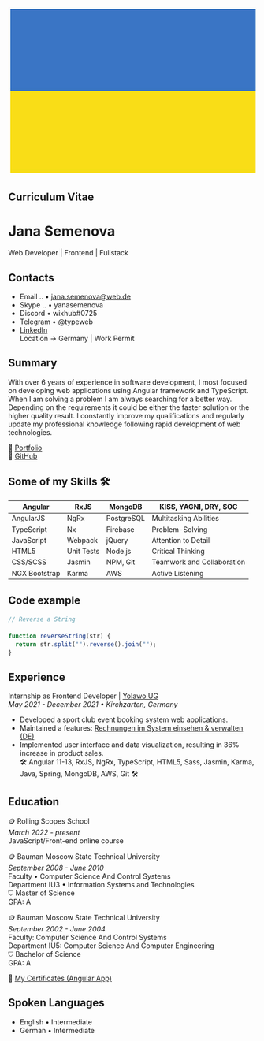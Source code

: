 ![Alt-текст](images/UA.jpg)

## Curriculum Vitae

# Jana Semenova

Web Developer | Frontend | Fullstack

## Contacts

- Email .. • jana.semenova@web.de
- Skype .. • yanasemenova
- Discord  • wixhub#0725
- Telegram • @typeweb
- [LinkedIn](https://www.linkedin.com/in/jana~semenova/)  
Location -> Germany | Work Permit

## Summary

With over 6 years of experience in software development, I most focused on developing web applications using Angular framework and TypeScript. When I am solving a problem I am always searching for a better way. Depending on the requirements it could be either the faster solution or the higher quality result. I constantly improve my qualifications and regularly update my professional knowledge following rapid development of web technologies.

🔗 [Portfolio](https://portefeuille.bitbucket.io/)  
🔗 [GitHub](https://github.com/wixhub)

## Some of my Skills 🛠

| Angular       | RxJS       | MongoDB    | KISS, YAGNI, DRY, SOC      |
|---------------|------------|------------|----------------------------|
| AngularJS     | NgRx       | PostgreSQL | Multitasking Abilities     |
| TypeScript    | Nx         | Firebase   | Problem-Solving            |
| JavaScript    | Webpack    | jQuery     | Attention to Detail        |
| HTML5         | Unit Tests | Node.js    | Critical Thinking          |
| CSS/SCSS      | Jasmin     | NPM, Git   | Teamwork and Collaboration |
| NGX Bootstrap | Karma      | AWS        | Active Listening           |

## Code example

```javascript
// Reverse a String

function reverseString(str) {
  return str.split("").reverse().join("");
}
```

## Experience

Internship as Frontend Developer | [Yolawo UG](https://yolawo.de/)  
_May 2021 - December 2021 • Kirchzarten, Germany_
- Developed a sport club event booking system web applications.
- Maintained a features: [Rechnungen im System einsehen & verwalten (DE)](https://yolawo.de/2021/09/24/yolawo-update-09-2021/)
- Implemented user interface and data visualization, resulting in 36% increase in product sales.  
🛠 Angular 11-13, RxJS, NgRx, TypeScript, HTML5, Sass, Jasmin, Karma, Java, Spring, MongoDB, AWS, Git 🛠

## Education

🪙 Rolling Scopes School   
_March 2022 - present_   
JavaScript/Front-end online course  

🪙 Bauman Moscow State Technical University  
_September 2008 - June 2010_  
Faculty • Computer Science And Control Systems  
Department IU3 • Information Systems and Technologies  
⛉ Master of Science  
GPA: A  

🪙 Bauman Moscow State Technical University   
_September 2002 - June 2004_  
Faculty: Computer Science And Control Systems  
Department IU5: Computer Science And Computer Engineering  
⛉ Bachelor of Science  
GPA: A  

🔗 [My Certificates (Angular App)](https://zertifikate.bitbucket.io/)  
## Spoken Languages
- English • Intermediate
- German  • Intermediate